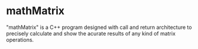 # mathMatrix
"mathMatrix" is a C++ program designed with call and return architecture to precisely calculate and show the acurate results of any kind of matrix operations.

